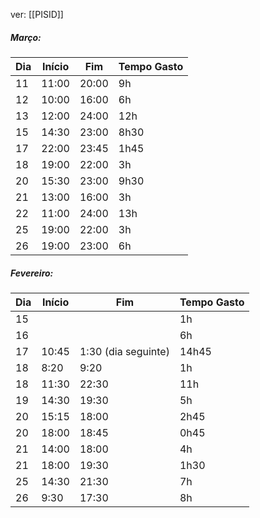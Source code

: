 ver:
	[[PISID]]
##### Março:

| Dia | Início | Fim   | Tempo Gasto |
| --- | ------ | ----- | ----------- |
| 11  | 11:00  | 20:00 | 9h          |
| 12  | 10:00  | 16:00 | 6h          |
| 13  | 12:00  | 24:00 | 12h         |
| 15  | 14:30  | 23:00 | 8h30        |
| 17  | 22:00  | 23:45 | 1h45        |
| 18  | 19:00  | 22:00 | 3h          |
| 20  | 15:30  | 23:00 | 9h30        |
| 21  | 13:00  | 16:00 | 3h          |
| 22  | 11:00  | 24:00 | 13h         |
| 25  | 19:00  | 22:00 | 3h          |
| 26  | 19:00  | 23:00 | 6h          |

##### Fevereiro:

| Dia | Início | Fim                 | Tempo Gasto |
| --- | ------ | ------------------- | ----------- |
| 15  |        |                     | 1h          |
| 16  |        |                     | 6h          |
| 17  | 10:45  | 1:30 (dia seguinte) | 14h45       |
| 18  | 8:20   | 9:20                | 1h          |
| 18  | 11:30  | 22:30               | 11h         |
| 19  | 14:30  | 19:30               | 5h          |
| 20  | 15:15  | 18:00               | 2h45        |
| 20  | 18:00  | 18:45               | 0h45        |
| 21  | 14:00  | 18:00               | 4h          |
| 21  | 18:00  | 19:30               | 1h30        |
| 25  | 14:30  | 21:30               | 7h          |
| 26  | 9:30   | 17:30               | 8h          |
